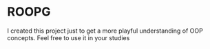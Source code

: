 # ROOPG
 I created this project just to get a more playful understanding of OOP concepts. Feel free to use it in your studies
